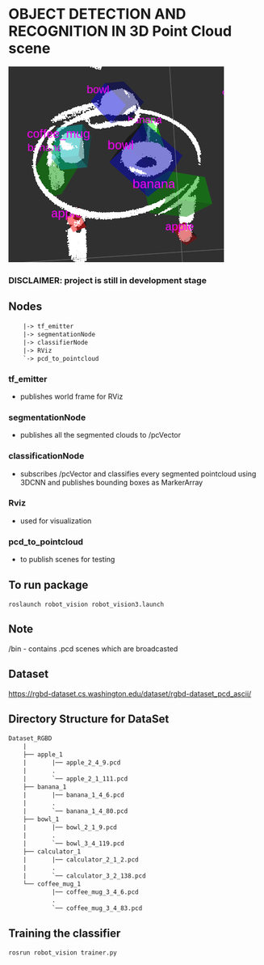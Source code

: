 # OBJECT DETECTION AND RECOGNITION IN 3D Point Cloud scene

![3D_Object_REC](doc/obj_det.png)

### DISCLAIMER: project is still in development stage

## Nodes
```
	|-> tf_emitter
	|-> segmentationNode
	|-> classifierNode
	|-> RViz
	`-> pcd_to_pointcloud
```

### tf_emitter
- publishes world frame for RViz 

### segmentationNode
- publishes all the segmented clouds to /pcVector

### classificationNode
- subscribes /pcVector and classifies every segmented pointcloud using 3DCNN and publishes bounding boxes as MarkerArray

### Rviz
- used for visualization

### pcd_to_pointcloud
- to publish scenes for testing

## To run package
```
roslaunch robot_vision robot_vision3.launch
```


## Note
/bin - contains .pcd scenes which are broadcasted


## Dataset
https://rgbd-dataset.cs.washington.edu/dataset/rgbd-dataset_pcd_ascii/

## Directory Structure for DataSet

```
Dataset_RGBD
	|
	├── apple_1
	|		|── apple_2_4_9.pcd
	|		.
	|		`── apple_2_1_111.pcd
	├── banana_1
	|		|── banana_1_4_6.pcd
	|		.
	|		`── banana_1_4_80.pcd
	├── bowl_1
	|		|── bowl_2_1_9.pcd
	|		.
	|		`── bowl_3_4_119.pcd
	├── calculator_1
	|		|── calculator_2_1_2.pcd
	|		.
	|		`── calculator_3_2_138.pcd
	└── coffee_mug_1
	 		|── coffee_mug_3_4_6.pcd
	 		.
	 		`── coffee_mug_3_4_83.pcd

```

## Training the classifier
```
rosrun robot_vision trainer.py
```